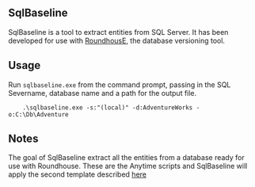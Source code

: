 SqlBaseline
-----------
SqlBaseline is a tool to extract entities from SQL Server. It has been developed for use with 
 [RoundhousE](https://github.com/chucknorris/roundhouse), the database versioning tool.
 
Usage
-----
Run `sqlbaseline.exe` from the command prompt, passing in the SQL Severname, database name and
a path for the output file.

		.\sqlbaseline.exe -s:"(local)" -d:AdventureWorks -o:C:\Db\Adventure
		
Notes
-----
The goal of SqlBaseline extract all the entities from a database ready for use with
Roundhouse. These are the Anytime scripts and SqlBaseline will apply the second template
described [here](https://github.com/chucknorris/roundhouse/wiki/Anytimescripts)